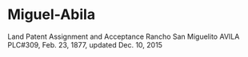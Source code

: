 # Miguel-Abila
Land Patent Assignment and Acceptance Rancho San Miguelito AVILA PLC#309, Feb. 23, 1877, updated Dec. 10, 2015
